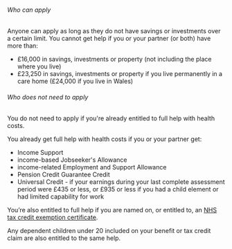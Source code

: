 ###### Who can apply

Anyone can apply as long as they do not have savings or investments over a certain limit. You cannot get help if you or your partner (or both) have more than: 

* £16,000 in savings, investments or property (not including the place where you live) 
* £23,250 in savings, investments or property if you live permanently in a care home (£24,000 if you live in Wales)

###### Who does not need to apply

You do not need to apply if you're already entitled to full help with health costs.

You already get full help with health costs if you or your partner get:

* Income Support
* income-based Jobseeker's Allowance
* income-related Employment and Support Allowance
* Pension Credit Guarantee Credit
* Universal Credit - if your earnings during your last complete assessment period were £435 or less, or £935 or less if you had a child element or had limited capability for work

You’re also entitled to full help if you are named on, or entitled to, an [NHS tax credit exemption certificate](https://www.nhsbsa.nhs.uk/exemption-certificates/nhs-tax-credit-exemption-certificates).

Any dependent children under 20 included on your benefit or tax credit claim are also entitled to the same help.